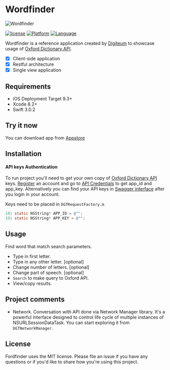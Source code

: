 # Wordfinder

![Wordfinder](https://cloud.githubusercontent.com/assets/16136204/22510248/4bddb210-e8a2-11e6-97b8-e34c5f1c3486.jpg)

[![license](https://img.shields.io/github/license/mashape/apistatus.svg)]()
[![Platform](https://img.shields.io/badge/platform-iOS-lightgrey.svg)]()
[![Language](https://img.shields.io/badge/language-swift%203%20%7C%20objc-green.svg)]()

Wordfinder is a reference application created by [Digiteum](http://www.digiteum.com/) to showcase usage of [Oxford Dictionary API](https://developer.oxforddictionaries.com).

- [x] Client-side application
- [x] Restful architecture
- [x] Single view application

## Requirements

- iOS Deployment Target 9.3+
- Xcode 8.2+
- Swift 3.0.2

## Try it now
You can download app from  [Appstore](https://itunes.apple.com/us/app/wordfinder-your-personal-crossword/id1199800362?ls=1&mt=8)

## Installation
#### API keys Authentication
To run project you'll need to get your own copy of [Oxford Dictionary API](https://developer.oxforddictionaries.com/documentation/getting_started) keys. 
[Register](https://developer.oxforddictionaries.com/?tag=#plans) an account and go to [API Credentials](https://developer.oxforddictionaries.com/admin/applications) to get app_id and app_key. Alternatively you can find your API keys in [Swagger interface](https://developer.oxforddictionaries.com/documentation) after you login in your account.

Keys need to be placed in `DGTRequestFactory.m`
```objective-c
18| static NSString* APP_ID = @"";
19| static NSString* APP_KEY = @"";
```

## Usage
Find word that match search parameters. 
- Type in first letter.
- Type in any other letter. [optional]
- Change number of letters. [optional]
- Change part of speech. [optional]
- `Search` to make query to Oxford API.
- View/copy results.

## Project comments
- Network. Conversation with API done via Network Manager library. It's a powerful interface designed to control life cycle of multiple instances of NSURLSessionDataTask. You can start exploring it from `DGTNetworkManager`.


## License

Fordfinder uses the MIT license. Please file an issue if you have any questions or if you'd like to share how you're using this project.
